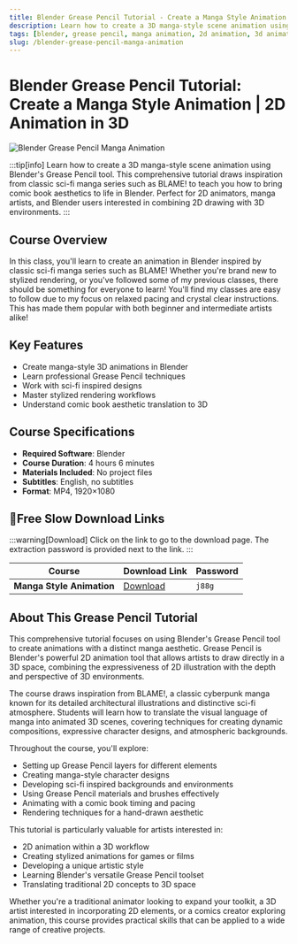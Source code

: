 ```yaml
---
title: Blender Grease Pencil Tutorial - Create a Manga Style Animation | 2D Animation in 3D
description: Learn how to create a 3D manga-style scene animation using Blender's Grease Pencil tool. Draw inspiration from classic sci-fi manga series such as BLAME! to bring comic book aesthetics to life in Blender.
tags: [blender, grease pencil, manga animation, 2d animation, 3d animation, blame, sci-fi animation, character animation, blender tutorial, anime style]
slug: /blender-grease-pencil-manga-animation
---
```


# Blender Grease Pencil Tutorial: Create a Manga Style Animation | 2D Animation in 3D

![Blender Grease Pencil Manga Animation](https://www.gfxcamp.com/wp-content/uploads/2025/08/Skillshare-Blender-3D-Create-a-Manga-Style-Animation-Using-Grease-Pencil.jpg)

:::tip[info]
Learn how to create a 3D manga-style scene animation using Blender's Grease Pencil tool. This comprehensive tutorial draws inspiration from classic sci-fi manga series such as BLAME! to teach you how to bring comic book aesthetics to life in Blender. Perfect for 2D animators, manga artists, and Blender users interested in combining 2D drawing with 3D environments.
:::

## Course Overview

In this class, you'll learn to create an animation in Blender inspired by classic sci-fi manga series such as BLAME! Whether you're brand new to stylized rendering, or you've followed some of my previous classes, there should be something for everyone to learn! You'll find my classes are easy to follow due to my focus on relaxed pacing and crystal clear instructions. This has made them popular with both beginner and intermediate artists alike!

## Key Features

- Create manga-style 3D animations in Blender
- Learn professional Grease Pencil techniques
- Work with sci-fi inspired designs
- Master stylized rendering workflows
- Understand comic book aesthetic translation to 3D

## Course Specifications

- **Required Software**: Blender
- **Course Duration**: 4 hours 6 minutes
- **Materials Included**: No project files
- **Subtitles**: English, no subtitles
- **Format**: MP4, 1920×1080

## 🐌Free Slow Download Links

:::warning[Download]
Click on the link to go to the download page. The extraction password is provided next to the link.
:::

| Course | Download Link | Password |
|---|---|---|
| **Manga Style Animation** | [Download](https://pan.baidu.com/s/1LcFEoW-ZsG2CvtJ_g63gOg?pwd=j88g) | `j88g` |

## About This Grease Pencil Tutorial

This comprehensive tutorial focuses on using Blender's Grease Pencil tool to create animations with a distinct manga aesthetic. Grease Pencil is Blender's powerful 2D animation tool that allows artists to draw directly in a 3D space, combining the expressiveness of 2D illustration with the depth and perspective of 3D environments.

The course draws inspiration from BLAME!, a classic cyberpunk manga known for its detailed architectural illustrations and distinctive sci-fi atmosphere. Students will learn how to translate the visual language of manga into animated 3D scenes, covering techniques for creating dynamic compositions, expressive character designs, and atmospheric backgrounds.

Throughout the course, you'll explore:
- Setting up Grease Pencil layers for different elements
- Creating manga-style character designs
- Developing sci-fi inspired backgrounds and environments
- Using Grease Pencil materials and brushes effectively
- Animating with a comic book timing and pacing
- Rendering techniques for a hand-drawn aesthetic

This tutorial is particularly valuable for artists interested in:
- 2D animation within a 3D workflow
- Creating stylized animations for games or films
- Developing a unique artistic style
- Learning Blender's versatile Grease Pencil toolset
- Translating traditional 2D concepts to 3D space

Whether you're a traditional animator looking to expand your toolkit, a 3D artist interested in incorporating 2D elements, or a comics creator exploring animation, this course provides practical skills that can be applied to a wide range of creative projects.